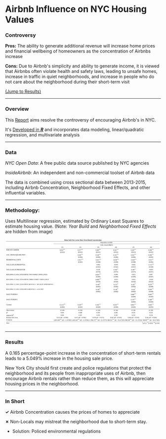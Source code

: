 <a name="TOP"></a>

# Airbnb Influence on NYC Housing Values 

### Controversy
**Pros:** The ability to generate additional revenue will increase home prices and financial wellbeing of homeowners as the concentration of Airbnbs increase

**Cons:** Due to Airbnb's simplicity and ability to generate income, it is viewed that Airbnbs often violate health and safety laws, leading to unsafe homes, increase in traffic in quiet neighborhoods, and increase in people who do not care about the neighborhood during their short-term visit

[(Jump to Results)](#Results) 
___

### Overview
This [Report](https://github.com/eng-jonathan/Airbnb_on_HousingValue/blob/main/Report/Airbnb_on_HousingValue.pdf) aims resolve the controversy of encouraging Airbnb's in NYC.

It's [Developed in ***R***](https://github.com/eng-jonathan/Airbnb_on_HousingValue/blob/main/Report/Airbnb_on_HousingValue.Rmd) and incorporates data modeling, linear/quadratic regression, and multivariate analysis
___
### Data
*NYC Open Data*: A free public data source published by NYC agencies

*InsideAirbnb*: An independent and non-commercial toolset of Airbnb data

The data is combined using cross sectional data between 2013-2015, including Airbnb Concentration, Neighborhood Fixed Effects, and other influential variables. 
___
### Methodology:
Uses Multilinear regression, estimated by Ordinary Least Squares to estimate housing value. 
(Note: *Year Build* and *Neighborhood Fixed Effects* are hidden from image)

<img src = "Images/MultiRegression%20output.jpg" width = "1050">

<a name="Results"></a>
___
### Results
A 0.165 percentage-point increase in the concentration of short-term rentals leads to a 5.049% increase in the housing sale price. 

New York City should first create and police regulations that protect the neighborhood and its people from inappropriate uses of Airbnb, then encourage Airbnb rentals rather than reduce them, as this will appreciate housing prices in the neighborhood.
___
### In Short
**✓** Airbnb Concentration causes the prices of homes to appreciate 

**✗** Non-Locals may mistreat the neighborhood due to short-term stay. 
  * Solution: Policed environmental regulations 
